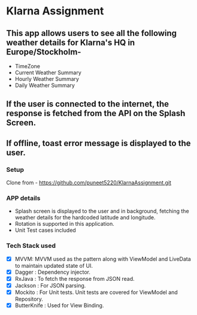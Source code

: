 # Klarna Assignment

## This app allows users to see all the following weather details for Klarna's HQ in Europe/Stockholm-
 - TimeZone
 - Current Weather Summary
 - Hourly Weather Summary
 - Daily Weather Summary

## If the user is connected to the internet, the response is fetched from the API on the Splash Screen.
## If offline, toast error message is displayed to the user.

### Setup

Clone from - https://github.com/puneet5220/KlarnaAssignment.git

### APP details

- Splash screen is displayed to the user and in background, fetching the weather details for the hardcoded latitude and longitude.
- Rotation is supported in this application.
- Unit Test cases included

### Tech Stack used

- [x] MVVM: MVVM used as the pattern along with ViewModel and LiveData to maintain updated state of UI.
- [x] Dagger : Dependency injector.
- [x] RxJava : To fetch the response from JSON read.
- [x] Jackson : For JSON parsing.
- [x] Mockito : For Unit tests. Unit tests are covered for ViewModel and Repository.
- [x] ButterKnife : Used for View Binding.
